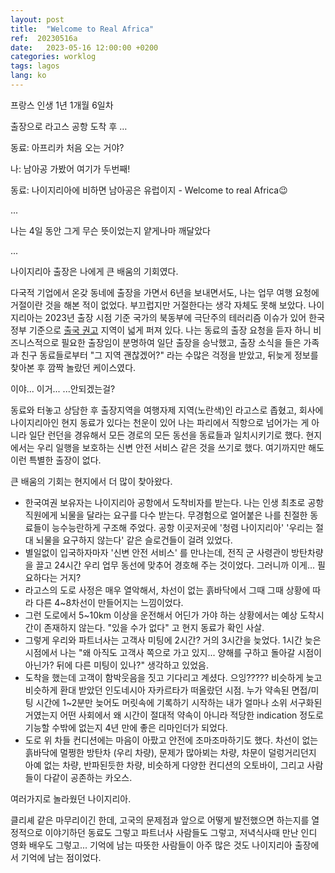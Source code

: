 ```yaml
---
layout: post
title:  "Welcome to Real Africa"
ref:  20230516a
date:   2023-05-16 12:00:00 +0200
categories: worklog
tags: lagos
lang: ko
---
```


프랑스 인생 1년 1개월 6일차

출장으로 라고스 공항 도착 후 …

동료: 아프리카 처음 오는 거야?

나: 남아공 가봤어 여기가 두번째!

동료: 나이지리아에 비하면 남아공은 유럽이지 - Welcome to real Africa😉

...

나는 4일 동안 그게 무슨 뜻이었는지 얕게나마 깨달았다

...

나이지리아 출장은 나에게 큰 배움의 기회였다. 

다국적 기업에서 온갖 동네에 출장을 가면서 6년을 보내면서도, 나는 업무 여행 요청에 거절이란 것을 해본 적이 없었다. 부끄럽지만 거절한다는 생각 자체도 못해 보았다. 나이지리아는 2023년 출장 시점 기준 국가의 북동부에 극단주의 테러리즘 이슈가 있어 한국 정부 기준으로 [출국 권고](https://www.0404.go.kr/dev/country_view.mofa?idx=18&hash=&chkvalue=no1&stext=&group_idx=&alert_level=0) 지역이 넓게 퍼져 있다. 나는 동료의 출장 요청을 듣자 하니 비즈니스적으로 필요한 출장임이 분명하여 일단 출장을 승낙했고, 출장 소식을 들은 가족과 친구 동료들로부터 "그 지역 괜찮겠어?" 라는 수많은 걱정을 받았고, 뒤늦게 정보를 찾아본 후 깜짝 놀랐던 케이스였다.

이야... 이거... ...안되겠는걸?

동료와 터놓고 상담한 후 출장지역을 여행자제 지역(노란색)인 라고스로 좁혔고, 회사에 나이지리아인 현지 동료가 있다는 천운이 있어 나는 파리에서 직항으로 넘어가는 게 아니라 일단 런던을 경유해서 모든 경로의 모든 동선을 동료들과 일치시키기로 했다. 현지에서는 우리 일행을 보호하는 신변 안전 서비스 같은 것을 쓰기로 했다. 여기까지만 해도 이런 특별한 출장이 없다.

큰 배움의 기회는 현지에서 더 많이 찾아왔다.

- 한국여권 보유자는 나이지리아 공항에서 도착비자를 받는다. 나는 인생 최초로 공항 직원에게 뇌물을 달라는 요구를 다수 받는다. 무경험으로 얼어붙은 나를 친절한 동료들이 능수능란하게 구조해 주었다. 공항 이곳저곳에 '청렴 나이지리아' '우리는 절대 뇌물을 요구하지 않는다' 같은 슬로건들이 걸려 있었다.
- 별일없이 입국하자마자 '신변 안전 서비스' 를 만나는데, 전직 군 사령관이 방탄차량을 끌고 24시간 우리 업무 동선에 맞추어 경호해 주는 것이었다. 그러니까 이게... 필요하다는 거지?
- 라고스의 도로 사정은 매우 열악해서, 차선이 없는 흙바닥에서 그때 그때 상황에 따라 다른 4~8차선이 만들어지는 느낌이었다. 
- 그런 도로에서 5~10km 이상을 운전해서 어딘가 가야 하는 상황에서는 예상 도착시간이 존재하지 않는다. "있을 수가 없다" 고 현지 동료가 확인 사살.
- 그렇게 우리와 파트너사는 고객사 미팅에 2시간? 거의 3시간을 늦었다. 1시간 늦은 시점에서 나는 "왜 아직도 고객사 쪽으로 가고 있지... 양해를 구하고 돌아갈 시점이 아닌가? 뒤에 다른 미팅이 있나?" 생각하고 있었음. 
- 도착을 했는데 고객이 함박웃음을 짓고 기다리고 계셨다. 으잉????? 비슷하게 늦고 비슷하게 환대 받았던 인도네시아 자카르타가 떠올랐던 시점. 누가 약속된 면접/미팅 시간에 1~2분만 늦어도 머릿속에 기록하기 시작하는 내가 얼마나 소위 서구화된 거였는지 어떤 사회에서 왜 시간이 절대적 약속이 아니라 적당한 indication 정도로 기능할 수밖에 없는지 4년 만에 좋은 리마인더가 되었다.
- 도로 위 차들 컨디션에는 마음이 아팠고 안전에 조마조마하기도 했다. 차선이 없는 흙바닥에 멀쩡한 방탄차 (우리 차량), 문제가 많아뵈는 차량, 차문이 덜렁거리던지 아예 없는 차량, 반파된듯한 차량, 비슷하게 다양한 컨디션의 오토바이, 그리고 사람들이 다같이 공존하는 카오스.

여러가지로 놀라웠던 나이지리아.

클리셰 같은 마무리이긴 한데, 고국의 문제점과 앞으로 어떻게 발전했으면 하는지를 열정적으로 이야기하던 동료도 그렇고 파트너사 사람들도 그렇고, 저녁식사때 만난 인디 영화 배우도 그렇고... 기억에 남는 따뜻한 사람들이 아주 많은 것도 나이지리아 출장에서 기억에 남는 점이었다.

<!--생각해보면 내가 살아본 나라 (한국, 싱가포르)는 여행 시 안전 혹은 치안 걱정이 거의 없다시피 한 나라들이다. 내가 업무상 출장 방문 요청을 받은 나라들도 치안이 불안정하거나 개인 신변을 유의해야 되는 나라들은 많지 않았고 또 그런 나라를 방문할 만한 비즈니스적 이유가 있었을 때는 코로나 기간이기도 했다...

공항서부터 시작하여 대단히 인상 깊은 경험들을 했지만 안전했고 재미있었고 웃음이 가득했던 이번 #나이지리아 여행에 대한 최종 인상은… #다음에또가자❤️ -->

